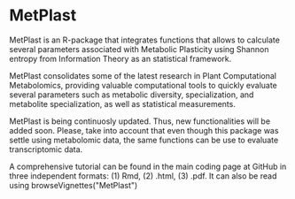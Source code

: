 # MetPlast
MetPlast is an R-package that integrates functions that allows to calculate several parameters associated with Metabolic Plasticity using Shannon entropy from Information Theory as an statistical framework.

MetPlast consolidates some of the latest research in Plant Computational Metabolomics, providing valuable computational tools to quickly evaluate several parameters such as metabolic diversity,  specialization, and metabolite specialization, as well as statistical measurements. 

MetPlast is being continuosly updated. Thus, new functionalities will be added soon. Please, take into account that even though this package was settle using metabolomic data, the same functions can be use to evaluate transcriptomic data.

A comprehensive tutorial can be found in the main coding page at GitHub in three independent formats: (1) Rmd, (2) .html, (3) .pdf. It can also be read using browseVignettes("MetPlast")

